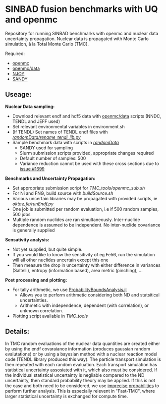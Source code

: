 # SINBAD fusion benchmarks with UQ and openmc
Repository for running SINBAD benchmarks with openmc and nuclear data uncertainty propagation. Nuclear data is propagated with Monte Carlo simulation, à la Total Monte Carlo (TMC).

Required:

* [openmc](https://github.com/openmc-dev/openmc)
* [openmc/data](https://github.com/openmc-dev/data)
* [NJOY](https://github.com/njoy/NJOY21)
* [SANDY](https://github.com/luca-fiorito-11/sandy)


Useage:
---
**Nuclear Data sampling:**
* Download relevant endf and hdf5 data with [openmc/data](https://github.com/openmc-dev/data) scripts (NNDC, TENDL and JEFF used)
* Set relevant environmental variables in environment.sh
* (If TENDL) Set names of TENDL endf files with _[randomData/rename_tendl_lib.py](https://github.com/AnderGray/openmc_uq_benchmarks/blob/main/randomData/rename_tendl_lib.py)_
* Sample benchmark data with scripts in _[randomData](https://github.com/AnderGray/openmc_uq_benchmarks/blob/main/randomData)_
  * SANDY used for sampling
  * Slurm submission scripts provided, appropriate changes required
  * Default number of samples: 500
  * Variance reduction cannot be used with these cross sections due to [issue #1699](https://github.com/openmc-dev/openmc/issues/1699)
  
**Benchmarks and Uncertainty Propagation:**
* Set appropriate submission script for _TMC_tools/openmc_sub.sh_
* For Ni and FNG, build source with _buildSource.sh_
* Various uncertain libraries may be propagated with provided scripts, ie _oktav_fe/runEndf.py_
 * One job is submitted per random evaluation, i.e if 500 random samples, 500 jobs
 * Multiple random nuclides are ran simultaneously. Inter-nuclide dependence is assumed to be independent. No inter-nuclide covariance is generally supplied

**Sensativity analysis:**
* Not yet supplied, but quite simple.
* If you would like to know the sensitivity of eg Fe56, run the simulation will all other nuclides uncertain except this one
* Then measure the drop in uncertainty with either difference in variances (Saltelli), entropy (information based), area metric (pinching), ...

**Post processing and plotting:**
* For tally arithmetic, we use [ProbabilityBoundsAnalysis.jl](https://github.com/AnderGray/ProbabilityBoundsAnalysis.jl)
  * Allows you to perform arithmetic considering both ND and statsitical uncertainties.
  * Arithmetic with independence, dependent (with correlation), or unknown correlation.
* Plotting script available in _TMC_tools_

Details:
---
In TMC random evaluations of the nuclear data quantities are created either by using the endf covaraiance information (produces gaussian random evalutations) or by using a bayesian method with a nuclear reaction model code (TENDL library produced this way). The particle transport simulation is then repeated with each random evaluation. Each transport simulation has statistical uncertainty assosiated with it, which also must be considered. If the individual statistical uncertainty is negliable compared to the ND uncertainty, then standard probability theory may be applied. If this is not the case and both need to be considered, we use [imprecise probabilities](https://en.wikipedia.org/wiki/Imprecise_probability) to perform further analysis. This is especially relevent in "Fast-TMC", where larger statistical uncertainty is exchanged for compute time.
